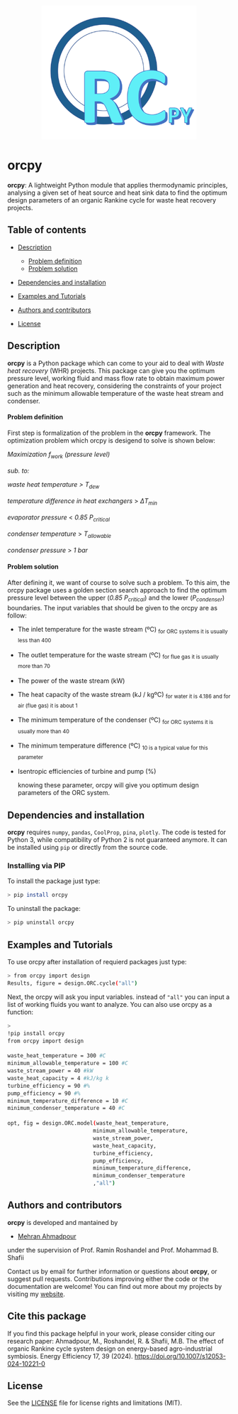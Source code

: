 <div align="center"> <img src="https://raw.githubusercontent.com/mehran-hmdpr/orcpy/main/orcpy.png" width="350" height="300" >

<div align="left">

# orcpy
**orcpy**: A lightweight Python module that applies thermodynamic principles, analysing a given set of heat source and heat sink data to find the optimum design parameters of an organic Rankine cycle for waste heat recovery projects.



## Table of contents
* [Description](#description)
     * [Problem definition](#problem-definition)
     * [Problem solution](#problem-solution)

* [Dependencies and installation](#dependencies-and-installation)

* [Examples and Tutorials](#examples-and-tutorials)

* [Authors and contributors](#authors-and-contributors)

* [License](#license)

## Description
**orcpy** is a Python package which can come to your aid to deal with *Waste heat recovery* (WHR) projects. This package can give you the optimum pressure level, working fluid and mass flow rate to obtain maximum power generation and heat recovery, considering the constraints of your project such as the minimum allowable temperature of the waste heat stream and condenser.

#### Problem definition
First step is formalization of the problem in the **orcpy** framework. The optimization problem which orcpy is desigend to solve is shown below:


*Maximization*   *f<sub>work<sub>* *(pressure level)*

   *sub. to:*
  

  
  *waste heat temperature > T<sub>dew<sub>*
  
  *temperature difference in heat exchangers* > $\Delta$*T<sub>min<sub>*
  
  *evaporator pressure* < *0.85 P<sub>critical<sub>* 
  
  *condenser temperature* > *T<sub>allowable<sub>*
  
  *condenser pressure* > *1 bar*
          
#### Problem solution
  
After defining it, we want of course to solve such a problem. To this aim, the orcpy package uses a golden section search approach to find the optimum pressure level between the upper (*0.85 P<sub>critical<sub>*) and the lower (*P<sub>condenser<sub>*) boundaries. The input variables that should be given to the orcpy are as follow:
  
- The inlet temperature for the waste stream (ºC) <sub>for ORC systems it is usually less than 400<sub>
- The outlet temperature for the waste stream (ºC) <sub>for flue gas it is usually more than 70<sub>
- The power of the waste stream (kW) 
- The heat capacity of the waste stream (kJ / kgºC) <sub>for water it is 4.186 and for air (flue gas) it is about 1<sub>
- The minimum temperature of the condenser (ºC) <sub>for ORC systems it is usually more than 40<sub>
- The minimum temperature difference (ºC) <sub>10 is a typical value for this parameter<sub>
- Isentropic efficiencies of turbine and pump (%)

  knowing these parameter, orcpy will give you optimum design parameters of the ORC system.
  
## Dependencies and installation
**orcpy** requires `numpy`, `pandas`, `CoolProp`, `pina`, `plotly`. The code is tested for Python 3, while compatibility of Python 2 is not guaranteed anymore. It can be installed using `pip` or directly from the source code.

### Installing via PIP
To install the package just type:
```bash
> pip install orcpy
```
To uninstall the package:
```bash
> pip uninstall orcpy
```
## Examples and Tutorials
To use orcpy after installation of requierd packages just type:
  ```bash
> from orcpy import design
  Results, figure = design.ORC.cycle("all")
```
Next, the orcpy will ask you input variables. instead of `"all"` you can input a list of working fluids you want to analyze.
You can also use orcpy as a function:
  ```bash
>
!pip install orcpy
from orcpy import design

waste_heat_temperature = 300 #C
minimum_allowable_temperature = 100 #C
waste_stream_power = 40 #kW
waste_heat_capacity = 4 #kJ/kg k
turbine_efficiency = 90 #%
pump_efficiency = 90 #%
minimum_temperature_difference = 10 #C
minimum_condenser_temperature = 40 #C

opt, fig = design.ORC.model(waste_heat_temperature,
                             minimum_allowable_temperature,
                             waste_stream_power,
                             waste_heat_capacity,
                             turbine_efficiency,
                             pump_efficiency,
                             minimum_temperature_difference,
                             minimum_condenser_temperature
                             ,"all")
```
    
    
## Authors and contributors
**orcpy** is developed and mantained by
* [Mehran Ahmadpour](mailto:mehran.hmdpr@gmail.com)

under the supervision of Prof. Ramin Roshandel and Prof. Mohammad B. Shafii

Contact us by email for further information or questions about **orcpy**, or suggest pull requests. Contributions improving either the code or the documentation are welcome!
You can find out more about my projects by visiting my [website](https://mehranahmadpour.mozellosite.com/).

## Cite this package
If you find this package helpful in your work, please consider citing our research paper:
Ahmadpour, M., Roshandel, R. & Shafii, M.B. The effect of organic Rankine cycle system design on energy-based agro-industrial symbiosis. Energy Efficiency 17, 39 (2024). https://doi.org/10.1007/s12053-024-10221-0
    

## License

See the [LICENSE](https://github.com/mehran-hmdpr/orcpy/blob/main/LICENSE) file for license rights and limitations (MIT).

   
